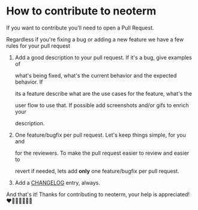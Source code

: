 # How to contribute to neoterm

If you want to contribute you'll need to open a Pull Request.

Regardless if you're fixing a bug or adding a new feature we have a few rules for your pull request

1. Add a good description to your pull request. If it's a bug, give examples of

   what's being fixed, what's the current behavior and the expected behavior. If

   its a feature describe what are the use cases for the feature, what's the

   user flow to use that. If possible add screenshots and/or gifs to enrich your

   description.

2. One feature/bugfix per pull request. Let's keep things simple, for you and

   for the reviewers. To make the pull request easier to review and easier to

   revert if needed, lets add **only** one feature/bugfix per pull request.

3. Add a [CHANGELOG](https://github.com/kassio/neoterm/blob/master/CHANGELOG.md) entry, always.

And that's it! Thanks for contributing to neoterm, your help is appreciated! ❤️💛💚💜💙🖤🧡


